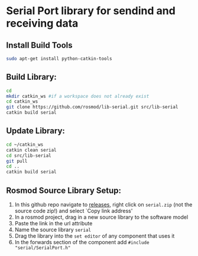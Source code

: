 Serial Port library for sendind and receiving data
=================================

Install Build Tools
-------------------------

```bash
sudo apt-get install python-catkin-tools
```

Build Library:
-------------

```bash
cd
mkdir catkin_ws #if a workspace does not already exist
cd catkin_ws
git clone https://github.com/rosmod/lib-serial.git src/lib-serial
catkin build serial
```

Update Library:
-----------------

```bash
cd ~/catkin_ws
catkin clean serial
cd src/lib-serial
git pull
cd ..
catkin build serial
```


Rosmod Source Library Setup:
-------------------------------

1. In this github repo navigate to [releases](https://github.com/rosmod/lib-serial/releases), right click on `serial.zip` (not the source code zip!) and select `Copy link address'
2. In a rosmod project, drag in a new source library to the software model
3. Paste the link in the url attribute
4. Name the source library `serial`
5. Drag the library into the `set editor` of any component that uses it
6. In the forwards section of the component add `#include "serial/SerialPort.h"`
